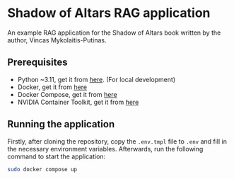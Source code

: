 # Shadow of Altars RAG application

An example RAG application for the Shadow of Altars book written by the author, Vincas Mykolaitis-Putinas.

## Prerequisites

- Python ~3.11, get it from [here](https://www.python.org/downloads/). (For local development)
- Docker, get it from [here](https://docs.docker.com/get-docker/)
- Docker Compose, get it from [here](https://docs.docker.com/compose/install/)
- NVIDIA Container Toolkit, get it from [here](https://docs.nvidia.com/datacenter/cloud-native/container-toolkit/install-guide.html) 


## Running the application

Firstly, after cloning the repository, copy the `.env.tmpl` file to `.env` and fill in the necessary environment variables.
Afterwards, run the following command to start the application:
```bash
sudo docker compose up
```